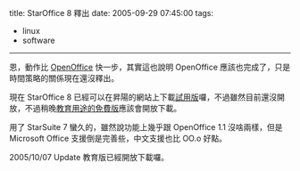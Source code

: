 title: StarOffice 8 釋出
date: 2005-09-29 07:45:00
tags: 
- linux
- software
---

恩，動作比 [OpenOffice](http://www.openoffice.org/) 快一步，其實這也說明 OpenOffice 應該也完成了，只是時間策略的關係現在還沒釋出。

現在 StarOffice 8 已經可以在昇陽的網站上下載[試用版](http://www.sun.com/software/star/starsuite/get_eval.jsp)囉，不過雖然目前還沒開放，不過稍晚[教育用途的免費版](http://www.sun.com/products-n-solutions/edu/solutions/staroffice.html)應該會開放下載。

用了 StarSuite 7 蠻久的，雖然說功能上幾乎跟 OpenOffice 1.1 沒啥兩樣，但是 Microsoft Office 支援倒是完善些，中文支援也比 OO.o 好點。

2005/10/07 Update
教育版已經開放下載囉。